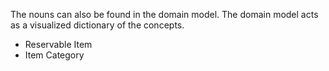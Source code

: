 The nouns can also be found in the domain model. The domain model acts as a visualized dictionary of the concepts.

- Reservable Item
- Item Category
